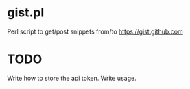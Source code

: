 gist.pl
=======

Perl script to get/post snippets from/to https://gist.github.com

TODO
=======
Write how to store the api token.
Write usage.
